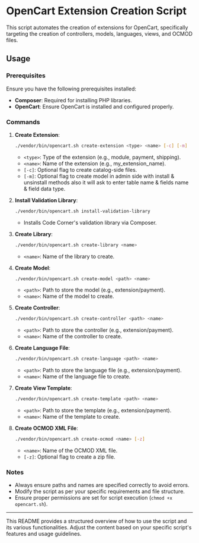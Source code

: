 # OpenCart Extension Creation Script

This script automates the creation of extensions for OpenCart, specifically targeting the creation of controllers, models, languages, views, and OCMOD files.

## Usage

### Prerequisites

Ensure you have the following prerequisites installed:

- **Composer**: Required for installing PHP libraries.
- **OpenCart**: Ensure OpenCart is installed and configured properly.

### Commands

1. **Create Extension**:
   ```bash
   ./vendor/bin/opencart.sh create-extension <type> <name> [-c] [-m]
   ```
   - `<type>`: Type of the extension (e.g., module, payment, shipping).
   - `<name>`: Name of the extension (e.g., my_extension_name).
   - `[-c]`: Optional flag to create catalog-side files.
   - `[-m]`: Optional flag to create model in admin side with install & unsinstall methods also it will ask to enter table name & fields name & field data type.

2. **Install Validation Library**:
   ```bash
   ./vendor/bin/opencart.sh install-validation-library
   ```
   - Installs Code Corner's validation library via Composer.

3. **Create Library**:
   ```bash
   ./vendor/bin/opencart.sh create-library <name>
   ```
   - `<name>`: Name of the library to create.

4. **Create Model**:
   ```bash
   ./vendor/bin/opencart.sh create-model <path> <name>
   ```
   - `<path>`: Path to store the model (e.g., extension/payment).
   - `<name>`: Name of the model to create.

5. **Create Controller**:
   ```bash
   ./vendor/bin/opencart.sh create-controller <path> <name>
   ```
   - `<path>`: Path to store the controller (e.g., extension/payment).
   - `<name>`: Name of the controller to create.

6. **Create Language File**:
   ```bash
   ./vendor/bin/opencart.sh create-language <path> <name>
   ```
   - `<path>`: Path to store the language file (e.g., extension/payment).
   - `<name>`: Name of the language file to create.

7. **Create View Template**:
   ```bash
   ./vendor/bin/opencart.sh create-template <path> <name>
   ```
   - `<path>`: Path to store the template (e.g., extension/payment).
   - `<name>`: Name of the template to create.

8. **Create OCMOD XML File**:
   ```bash
   ./vendor/bin/opencart.sh create-ocmod <name> [-z]
   ```
   - `<name>`: Name of the OCMOD XML file.
   - `[-z]`: Optional flag to create a zip file.

### Notes

- Always ensure paths and names are specified correctly to avoid errors.
- Modify the script as per your specific requirements and file structure.
- Ensure proper permissions are set for script execution (`chmod +x opencart.sh`).

---

This README provides a structured overview of how to use the script and its various functionalities. Adjust the content based on your specific script's features and usage guidelines.